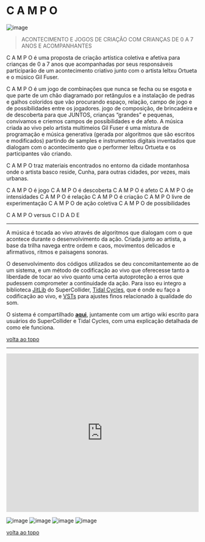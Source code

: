# C A M P O

![image](/images/campo/ca-00.jpg "May 25th 2019, SESC Interlagos Sao Paulo. photo: Mario Ladeira & Husam Adin Hazimeh")

> ACONTECIMENTO E JOGOS DE CRIAÇÃO COM CRIANÇAS DE 0 A 7 ANOS E ACOMPANHANTES

C A M P O é uma proposta de criação artística coletiva e afetiva para crianças de 0 a 7 anos que acompanhadas por seus responsáveis participarão de um acontecimento criativo junto com o artista Ieltxu Ortueta e o músico Gil Fuser.

C A M P O é um jogo de combinações que nunca se fecha ou se esgota e que parte de um chão diagramado por retângulos e a instalação de pedras e galhos coloridos que vão procurando espaço, relação, campo de jogo e de possibilidades entre os jogadores. jogo de composição, de brincadeira e de descoberta para que JUNTOS, crianças “grandes” e pequenas, convivamos e criemos campos de possibilidades e de afeto. A música criada ao vivo pelo artista multimeios Gil Fuser é uma mistura de programação e música generativa (gerada por algoritmos que são escritos e modificados) partindo de samples e instrumentos digitais inventados que dialogam com o acontecimento que o performer Ieltxu Ortueta e os participantes vão criando.

C A M P O traz materiais encontrados no entorno da cidade montanhosa onde o artista basco reside, Cunha, para outras cidades, por vezes, mais urbanas.

C A M P O é jogo
C A M P O é descoberta
C A M P O é afeto
C A M P O de intensidades
C A M P O é relação
C A M P O é criação
C A M P O livre de experimentação
C A M P O de ação coletiva
C A M P O de possibilidades

C A M P O versus C I D A D E

---

A música é tocada ao vivo através de algoritmos que dialogam com o que acontece durante o desenvolvimento da ação.
Criada junto ao artista, a base da trilha navega entre ordem e caos, movimentos delicados e afirmativos, ritmos e paisagens sonoras.

O desenvolvimento dos códigos utilizados se deu concomitantemente ao de um sistema, e um método de codificação ao vivo que oferecesse tanto a liberdade de tocar ao vivo quanto uma certa autoproteção a erros que pudessem comprometer a continuidade da ação. Para isso eu integro a biblioteca [JitLib](http://doc.sccode.org/Overviews/JITLib.html) do SuperCollider, [Tidal Cycles](https://tidalcycles.org/), que é onde eu faço a codificação ao vivo, e [VSTs](https://en.wikipedia.org/wiki/Virtual_Studio_Technology) para ajustes finos relacionado à qualidade do som.

O sistema é compartilhado **[aqui](https://github.com/gilfuser/livecode-this)**, juntamente com um artigo wiki escrito para usuários do SuperCollider e Tidal Cycles, com uma explicação detalhada de como ele funciona.

[volta ao topo](#c-a-m-p-o)

---

<iframe style="width:100%;height:416px" src="https://www.youtube.com/embed/9m_onBOQ6P4" frameborder="0" allow="accelerometer; autoplay; encrypted-media; gyroscope; picture-in-picture" allowfullscreen></iframe>

![image](/images/campo/ca-01.jpg "May 25th 2019, SESC Interlagos Sao Paulo. photo: Mario Ladeira & Husam Adin Hazimeh")
![image](/images/campo/ca-02.jpg "May 25th 2019, SESC Interlagos Sao Paulo. photo: Mario Ladeira & Husam Adin Hazimeh")
![image](/images/campo/ca-03.jpg "May 25th 2019, SESC Interlagos Sao Paulo. photo: Mario Ladeira & Husam Adin Hazimeh")
![image](/images/campo/ca-04.jpg "May 25th 2019, SESC Interlagos Sao Paulo. photo: Mario Ladeira & Husam Adin Hazimeh")

[volta ao topo](#c-a-m-p-o)
